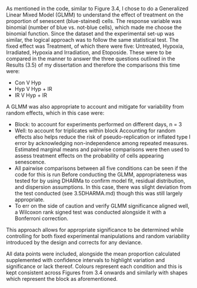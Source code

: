 As mentioned in the code, similar to Figure 3.4, I chose to do a Generalized Linear Mixed Model (GLMM) to understand the effect of treatment on the proportion of senescent (blue-stained) cells. The response variable was binomial (number of blue vs. not-blue cells), which made me choose the binomial function.
Since the dataset and the experimental set-up was similar, the logical approach was to follow the same statistical test.
The fixed effect was Treatment, of which there were five: Untreated, Hypoxia, Irradiated, Hypoxia and Irradiation, and Etoposide.
These were to be compared in the manner to answer the three questions outlined in the Results (3.5) of my dissertation and therefore the comparisons this time were:
- Con V Hyp
- Hyp V Hyp + IR
- IR V Hyp + IR
  
A GLMM was also appropriate to account and mitigate for variability from random effects, which in this case were:
- Block: to account for experiments performed on different days, n = 3
- Well: to account for triplicates within block
Accounting for random effects also helps reduce the risk of pseudo-replication or inflated type I error by acknowledging non-independence among repeated measures.
Estimated marginal means and pairwise comparisons were then used to assess treatment effects on the probability of cells appearing senescence.
- All pairwise comparisons between all five conditions can be seen if the code for this is run
Before conducting the GLMM, appropriateness was tested for by using DHARMa to confirm model fit, residual distribution, and dispersion assumptions.
In this case, there was slight deviation from the test conducted (see 3.5DHARMA.md) though this was still largely appropriate.
- To err on the side of caution and verify GLMM significance aligned well, a Wilcoxon rank signed test was conducted alongside it with a Bonferroni correction. 

This approach allows for appropriate significance to be determined while controlling for both fixed experimental manipulations and random variability introduced by the design and corrects for any deviance.

All data points were included, alongside the mean proportion calculated supplemented with confidence intervals to highlight variation and significance or lack thereof. Colours represent each condition and this is kept consistent across Figures from 3.4 onwards and similarly with shapes which represent the block as aforementioned.


